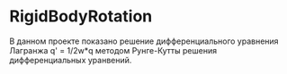 # RigidBodyRotation
В данном проекте показано решение дифференциального уравнения Лагранжа q' = 1/2w*q методом Рунге-Кутты решения дифференциальных уранвений.

